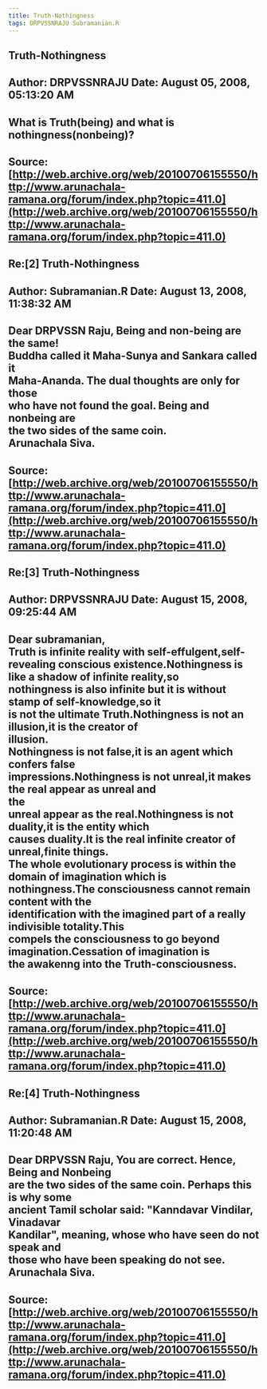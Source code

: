 ```yaml
--- 
title: Truth-Nothingness   
tags: DRPVSSNRAJU Subramanian.R  
---  
```

## Truth-Nothingness  
Author: DRPVSSNRAJU         Date: August 05, 2008, 05:13:20 AM  
---  
What is Truth(being) and what is nothingness(nonbeing)?
 ---  
Source:[http://web.archive.org/web/20100706155550/http://www.arunachala-ramana.org/forum/index.php?topic=411.0](http://web.archive.org/web/20100706155550/http://www.arunachala-ramana.org/forum/index.php?topic=411.0)   
---  

## Re:[2] Truth-Nothingness  
Author: Subramanian.R       Date: August 13, 2008, 11:38:32 AM  
---  
Dear DRPVSSN Raju, Being and non-being are the same!   
Buddha called it Maha-Sunya and Sankara called it   
Maha-Ananda. The dual thoughts are only for those   
who have not found the goal. Being and nonbeing are   
the two sides of the same coin.   
Arunachala Siva.
 ---  
Source:[http://web.archive.org/web/20100706155550/http://www.arunachala-ramana.org/forum/index.php?topic=411.0](http://web.archive.org/web/20100706155550/http://www.arunachala-ramana.org/forum/index.php?topic=411.0)   
---  

## Re:[3] Truth-Nothingness  
Author: DRPVSSNRAJU         Date: August 15, 2008, 09:25:44 AM  
---  
Dear subramanian,   
 Truth is infinite reality with self-effulgent,self-revealing conscious existence.Nothingness is like a shadow of infinite reality,so   
nothingness is also infinite but it is without stamp of self-knowledge,so it  
is not the ultimate Truth.Nothingness is not an illusion,it is the creator of  
illusion.   
Nothingness is not false,it is an agent which confers false  
impressions.Nothingness is not unreal,it makes the real appear as unreal and  
the   
unreal appear as the real.Nothingness is not duality,it is the entity which  
causes duality.It is the real infinite creator of unreal,finite things.   
The whole evolutionary process is within the domain of imagination which is  
nothingness.The consciousness cannot remain content with the   
identification with the imagined part of a really indivisible totality.This  
compels the consciousness to go beyond imagination.Cessation of imagination is  
the awakenng into the Truth-consciousness.
 ---  
Source:[http://web.archive.org/web/20100706155550/http://www.arunachala-ramana.org/forum/index.php?topic=411.0](http://web.archive.org/web/20100706155550/http://www.arunachala-ramana.org/forum/index.php?topic=411.0)   
---  

## Re:[4] Truth-Nothingness  
Author: Subramanian.R       Date: August 15, 2008, 11:20:48 AM  
---  
Dear DRPVSSN Raju, You are correct. Hence, Being and Nonbeing   
are the two sides of the same coin. Perhaps this is why some   
ancient Tamil scholar said: "Kanndavar Vindilar, Vinadavar   
Kandilar", meaning, whose who have seen do not speak and   
those who have been speaking do not see.   
Arunachala Siva.
 ---  
Source:[http://web.archive.org/web/20100706155550/http://www.arunachala-ramana.org/forum/index.php?topic=411.0](http://web.archive.org/web/20100706155550/http://www.arunachala-ramana.org/forum/index.php?topic=411.0)   
---  

